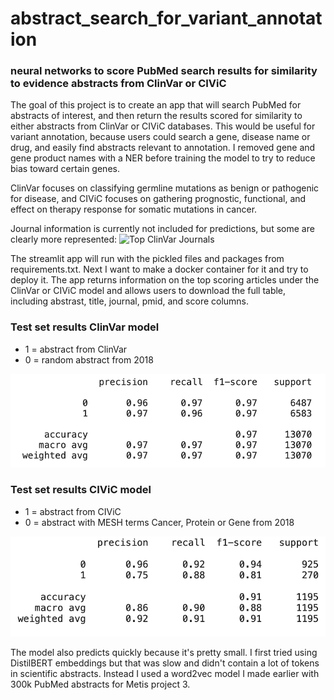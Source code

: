 # abstract_search_for_variant_annotation
### neural networks to score PubMed search results for similarity to evidence abstracts from ClinVar or CIViC 

The goal of this project is to create an app that will search PubMed for abstracts of interest, and then return the results scored for similarity to either abstracts from ClinVar or CIViC databases. This would be useful for variant annotation, because users could search a gene, disease name or drug, and easily find abstracts relevant to annotation. I removed gene and gene product names with a NER before training the model to try to reduce bias toward certain genes. 

ClinVar focuses on classifying germline mutations as benign or pathogenic for disease, and CIViC focuses on gathering prognostic, functional, and effect on therapy response for somatic mutations in cancer.

Journal information is currently not included for predictions, but some are clearly more represented:
![Top ClinVar Journals](https://github.com/Beth526/abstract_search_for_variant_annotation/blob/main/images/JournalPieChart.jpeg)

The streamlit app will run with the pickled files and packages from requirements.txt. Next I want to make a docker container for it and try to deploy it. The app returns information on the top scoring articles under the ClinVar or CIViC model and allows users to download the full table, including abstrast, title, journal, pmid, and score columns.

### Test set results ClinVar model
- 1 = abstract from ClinVar
- 0 = random abstract from 2018

![Test set results ClinVar model](https://github.com/Beth526/abstract_search_for_variant_annotation/blob/main/images/ClinVar%20model%20stats.png)

### Test set results CIViC model
- 1 = abstract from CIViC
- 0 = abstract with MESH terms Cancer, Protein or Gene from 2018

![Test set results CIViC model](https://github.com/Beth526/abstract_search_for_variant_annotation/blob/main/images/CIViC%20model%20stats.png)

The model also predicts quickly because it's pretty small. I first tried using DistilBERT embeddings but that was slow and didn't contain a lot of tokens in scientific abstracts. Instead I used a word2vec model I made earlier with 300k PubMed abstracts for Metis project 3. 
